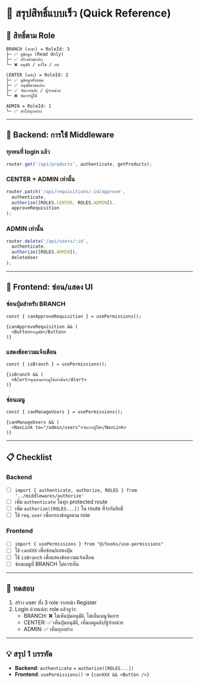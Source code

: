 # 🔐 สรุปสิทธิ์แบบเร็ว (Quick Reference)

## 🎯 สิทธิ์ตาม Role

```
BRANCH (สาขา) = RoleId: 3
├─ ✅ ดูข้อมูล (Read Only)
├─ ✅ สร้างคำขอเบิก
└─ ❌ อนุมัติ / แก้ไข / ลบ

CENTER (คลัง) = RoleId: 2
├─ ✅ ดูข้อมูลทั้งหมด
├─ ✅ อนุมัติคำขอเบิก
├─ ✅ จัดการคลัง / ผู้จำหน่าย
└─ ❌ จัดการผู้ใช้

ADMIN = RoleId: 1
└─ ✅ ทำได้ทุกอย่าง
```

---

## 🔧 Backend: การใช้ Middleware

### ทุกคนที่ login แล้ว
```typescript
router.get('/api/products', authenticate, getProducts);
```

### CENTER + ADMIN เท่านั้น
```typescript
router.patch('/api/requisitions/:id/approve', 
  authenticate, 
  authorize([ROLES.CENTER, ROLES.ADMIN]), 
  approveRequisition
);
```

### ADMIN เท่านั้น
```typescript
router.delete('/api/users/:id', 
  authenticate, 
  authorize([ROLES.ADMIN]), 
  deleteUser
);
```

---

## 🎨 Frontend: ซ่อน/แสดง UI

### ซ่อนปุ่มสำหรับ BRANCH
```tsx
const { canApproveRequisition } = usePermissions();

{canApproveRequisition && (
  <Button>อนุมัติ</Button>
)}
```

### แสดงข้อความแจ้งเตือน
```tsx
const { isBranch } = usePermissions();

{isBranch && (
  <Alert>คุณสามารถดูได้เท่านั้น</Alert>
)}
```

### ซ่อนเมนู
```tsx
const { canManageUsers } = usePermissions();

{canManageUsers && (
  <NavLink to="/admin/users">จัดการผู้ใช้</NavLink>
)}
```

---

## 📋 Checklist

### Backend
- [ ] `import { authenticate, authorize, ROLES } from '../middlewares/authorize'`
- [ ] เพิ่ม `authenticate` ในทุก protected route
- [ ] เพิ่ม `authorize([ROLES...])` ใน route ที่จำกัดสิทธิ์
- [ ] ใช้ `req.user` เพื่อกรองข้อมูลตาม role

### Frontend  
- [ ] `import { usePermissions } from "@/hooks/use-permissions"`
- [ ] ใช้ `canXXX` เพื่อซ่อน/แสดงปุ่ม
- [ ] ใช้ `isBranch` เพื่อแสดงข้อความแจ้งเตือน
- [ ] ซ่อนเมนูที่ BRANCH ไม่ควรเห็น

---

## 🧪 ทดสอบ

1. สร้าง user ทั้ง 3 role จากหน้า Register
2. Login ด้วยแต่ละ role แล้วดูว่า:
   - BRANCH: ❌ ไม่เห็นปุ่มอนุมัติ, ไม่เห็นเมนูจัดการ
   - CENTER: ✅ เห็นปุ่มอนุมัติ, เห็นเมนูคลัง/ผู้จำหน่าย
   - ADMIN: ✅ เห็นทุกอย่าง

---

## 💡 สรุป 1 บรรทัด

- **Backend**: `authenticate` + `authorize([ROLES...])`
- **Frontend**: `usePermissions()` → `{canXXX && <Button />}`

